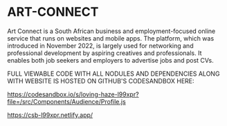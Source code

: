 # ART-CONNECT
Art Connect is a South African business and employment-focused online service that runs on websites and mobile apps. The platform, which was introduced in November 2022, is largely used for networking and professional development by aspiring creatives and professionals. It enables both job seekers and employers to advertise jobs and post CVs. 


FULL VIEWABLE CODE WITH ALL NODULES AND DEPENDENCIES ALONG WITH WEBSITE IS HOSTED ON GITHUB'S CODESANDBOX HERE:


https://codesandbox.io/s/loving-haze-l99xpr?file=/src/Components/Audience/Profile.js


https://csb-l99xpr.netlify.app/
